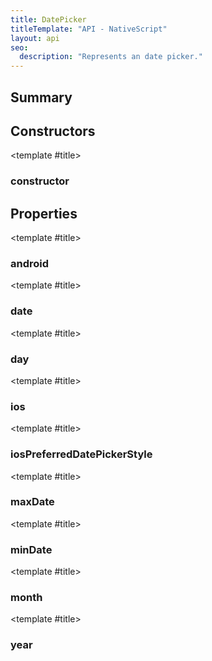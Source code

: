 ```yaml
---
title: DatePicker
titleTemplate: "API - NativeScript"
layout: api
seo:
  description: "Represents an date picker."
---
```


<!-- This page is auto generated, do not edit manually. -->
<!-- Run "yarn generate:api-docs" to regenerate -->

<script setup lang="ts">
  import { provide } from "vue";
  import API_DATA from "./DatePicker.data.json";
  
  provide('API_DATA', API_DATA);
</script>

<APIRefHierarchy v-once />

<APIRefComment commentBase64="eyJibG9ja1RhZ3MiOltdLCJtb2RpZmllclRhZ3MiOnt9LCJzdW1tYXJ5IjpbeyJraW5kIjoidGV4dCIsInRleHQiOiJSZXByZXNlbnRzIGFuIGRhdGUgcGlja2VyLiJ9XX0=" v-once />

## <Heading ignore>Summary</Heading>

<APIRefSummary v-once />

## Constructors

<div class="">

<APIRef for="9427" v-once>

<template #title>

### constructor

</template>

</APIRef>

</div>

## Properties

<div class="">

<APIRef for="9429" v-once>

<template #title>

### android

</template>

</APIRef>

</div>

<div class="">

<APIRef for="9434" v-once>

<template #title>

### date

</template>

</APIRef>

</div>

<div class="">

<APIRef for="9433" v-once>

<template #title>

### day

</template>

</APIRef>

</div>

<div class="">

<APIRef for="9430" v-once>

<template #title>

### ios

</template>

</APIRef>

</div>

<div class="">

<APIRef for="9437" v-once>

<template #title>

### iosPreferredDatePickerStyle

</template>

</APIRef>

</div>

<div class="">

<APIRef for="9435" v-once>

<template #title>

### maxDate

</template>

</APIRef>

</div>

<div class="">

<APIRef for="9436" v-once>

<template #title>

### minDate

</template>

</APIRef>

</div>

<div class="">

<APIRef for="9432" v-once>

<template #title>

### month

</template>

</APIRef>

</div>

<div class="">

<APIRef for="9431" v-once>

<template #title>

### year

</template>

</APIRef>

</div>
